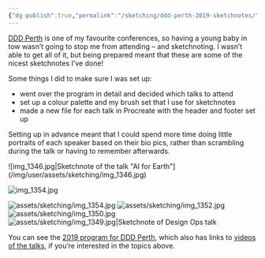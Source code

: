```yaml
---
{"dg-publish":true,"permalink":"/sketching/ddd-perth-2019-sketchnotes/","title":"DDD Perth 2019 in sketchnotes","tags":["sketching","sketchnotes"],"noteIcon":"","created":"2019-12-18"}
---
```



<p><a href="https://dddperth.com/" target="_blank">DDD Perth</a> is one of my favourite conferences, so having a young baby in tow wasn&#8217;t going to stop me from attending &#8211; and sketchnoting. I wasn&#8217;t able to get all of it, but being prepared meant that these are some of the nicest sketchnotes I&#8217;ve done!</p>
<p>Some things I did to make sure I was set up:</p>
<ul>
<li>went over the program in detail and decided which talks to attend</li>
<li>set up a colour palette and my brush set that I use for sketchnotes</li>
<li>made a new file for each talk in Procreate with the header and footer set up </li>
</ul>
<p>Setting up in advance meant that I could spend more time doing little portraits of each speaker based on their bio pics, rather than scrambling during the talk or having to remember afterwards. </p>
![img_1346.jpg|Sketchnote of the talk &quot;AI for Earth&quot;](/img/user/assets/sketching/img_1346.jpg)

![img_1354.jpg](/img/user/assets/sketching/img_1354.jpg)

![assets/sketching/img_1354.jpg](/img/user/assets/sketching/img_1354.jpg)
   ![assets/sketching/img_1352.jpg](/img/user/assets/sketching/img_1352.jpg)
   ![assets/sketching/img_1350.jpg](/img/user/assets/sketching/img_1350.jpg)
   ![assets/sketching/img_1349.jpg|Sketchnote of Design Ops talk](/img/user/assets/sketching/img_1349.jpg)

<p>You can see the <a href="https://dddperth.com/agenda/2019">2019 program for DDD Perth</a>, which also has links to <a href="https://www.youtube.com/watch?reload=9&amp;v=rDzlITb-Ro8&amp;list=PLkLJSte3oodR5ibzOgr7LsGsVXPdP70kE" target="_blank" rel="noreferrer noopener">videos of the talks</a>, if you&#8217;re interested in the topics above.</p>
